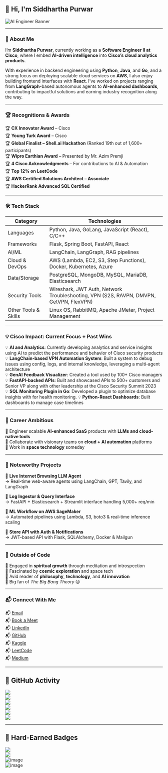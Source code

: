 ## 👋 Hi, I'm Siddhartha Purwar  
![AI Engineer Banner](https://github.com/user-attachments/assets/5fe70d18-efa2-4a8c-ada3-7a3cb2346598)

---

### 🧠 About Me

I’m **Siddhartha Purwar**, currently working as a **Software Engineer II at Cisco**, where I embed **AI-driven intelligence** into **Cisco’s cloud analytics products**.

With experience in backend engineering using **Python**, **Java**, and **Go**, and a strong focus on deploying scalable cloud services on **AWS**, I also enjoy building frontend interfaces with **React**. I’ve worked on projects ranging from **LangGraph**-based autonomous agents to **AI-enhanced dashboards**, contributing to impactful solutions and earning industry recognition along the way.

---

### 🏆 Recognitions & Awards

🏆  **CX Innovator Award** – Cisco  
🏆  **Young Turk Award** – Cisco  
🏆  **Global Finalist – Shell.ai Hackathon** (Ranked 19th out of 1,600+ participants)  
🏆  **Wipro Earthian Award** – Presented by Mr. Azim Premji  
🏆  **4 Cisco Acknowledgments** – For contributions to AI & Automation  
🏆  **Top 12% on LeetCode**  
🏆  **AWS Certified Solutions Architect – Associate**  
🏆  **HackerRank Advanced SQL Certified**

---

### 🛠️ Tech Stack
| Category              | Technologies                                                                 |
|-----------------------|------------------------------------------------------------------------------|
| Languages           | Python, Java, GoLang, JavaScript (React), C/C++                             |
| Frameworks          | Flask, Spring Boot, FastAPI, React                                          |
| AI/ML               | LangChain, LangGraph, RAG pipelines                                         |
| Cloud & DevOps      | AWS (Lambda, EC2, S3, Step Functions), Docker, Kubernetes, Azure            |
| Data/Storage        | PostgreSQL, MongoDB, MySQL, MariaDB, Elasticsearch                          |
| Security Tools      | Wireshark, JWT Auth, Network Troubleshooting, VPN (S2S, RAVPN, DMVPN, GetVPN, FlexVPN) |
| Other Tools & Skills| Linux OS, RabbitMQ, Apache JMeter, Project Management                       |

---

### 💡 Cisco Impact: Current Focus + Past Wins

💡 **AI and Analytics**: Currently developing analytics and service insights using AI to predict the performance and behavior of Cisco security products  
💡 **LangChain-based VPN Automation System**: Built a system to debug issues using config, logs, and internal knowledge, leveraging a multi-agent architecture  
💡 **GenAI Feedback Visualizer**: Created a tool used by 100+ Cisco managers  
💡 **FastAPI-backed APIs**: Built and showcased APIs to 500+ customers and Senior VP along with other leadership at the Cisco Security Summit 2023  
💡 **SQL Monitoring Plugin in Go**: Developed a plugin to optimize database insights with for health monitoring. 
💡 **Python-React Dashboards**: Built dashboards to manage case timelines

---

### 🚀 Career Ambitious

🚀  Engineer scalable **AI-enhanced SaaS** products with **LLMs and cloud-native tools**  
🚀  Collaborate with visionary teams on **cloud + AI automation** platforms  
🚀 Work in **space technology** someday

---

### 🧠 Noteworthy Projects

🧠 **Live Internet Browsing LLM Agent**  
→ Real-time web-aware agents using LangChain, GPT, Tavily, and LangGraph

🧠 **Log Ingestor & Query Interface**  
→ FastAPI + Elasticsearch + Streamlit interface handling 5,000+ req/min

🧠 **ML Workflow on AWS SageMaker**  
→ Automated pipelines using Lambda, S3, boto3 & real-time inference scaling

🧠 **Store API with Auth & Notifications**  
→ JWT-based API with Flask, SQLAlchemy, Docker & Mailgun

---

### 🧘 Outside of Code

🧘 Engaged in **spiritual growth** through meditation and introspection  
🧘 Fascinated by **cosmic exploration** and space tech  
🧘 Avid reader of **philosophy**, **technology**, and **AI innovation**  
🧘 Big fan of _The Big Bang Theory_ 😉

---

### 📬 Connect With Me

📬 [Email](mailto:siddpurwar@gmail.com)  
📬 [Book a Meet](https://calendly.com/siddp6)  
📬 [LinkedIn](https://www.linkedin.com/in/siddp6/)  
📬 [GitHub](https://github.com/sidd6p)  
📬 [Kaggle](https://www.kaggle.com/siddp6/)  
📬 [LeetCode](https://leetcode.com/siddp6/)  
📬 [Medium](https://siddp6.medium.com/)  

---

## 🐙 GitHub Activity

![](https://github-profile-summary-cards.vercel.app/api/cards/profile-details?username=sidd6p&theme=tokyonight)  
![](http://github-profile-summary-cards.vercel.app/api/cards/most-commit-language?username=sidd6p&theme=tokyonight)  
![](http://github-profile-summary-cards.vercel.app/api/cards/stats?username=sidd6p&theme=tokyonight)  
![](https://activity-graph.herokuapp.com/graph?username=sidd6p&theme=black)  
![](http://github-profile-summary-cards.vercel.app/api/cards/productive-time?username=sidd6p&theme=tokyonight&utcOffset=8)  
![](https://github-profile-trophy.vercel.app/?username=sidd6p&theme=tokyonight)  

---

## 🏅 Hard-Earned Badges

![](https://leetcard.jacoblin.cool/siddp6?ext=contest)  
![](https://leetcode-badge-showcase.vercel.app/api?username=siddp6&theme=black)  
![image](https://user-images.githubusercontent.com/91800813/236804697-b2f7a463-f1fe-4429-b5fb-4864d9614ccc.png)  
![image](https://github.com/user-attachments/assets/cd96cc00-248c-4f8b-9469-576c0d8898a0)
